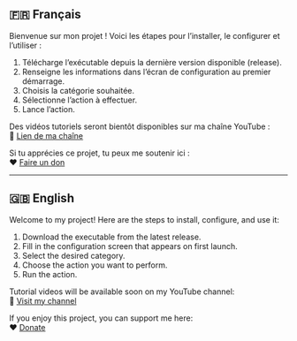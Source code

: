 ## 🇫🇷 Français

Bienvenue sur mon projet ! Voici les étapes pour l’installer, le configurer et l’utiliser :

1. Télécharge l’exécutable depuis la dernière version disponible (release).
2. Renseigne les informations dans l’écran de configuration au premier démarrage.
3. Choisis la catégorie souhaitée.
4. Sélectionne l’action à effectuer.
5. Lance l’action.

Des vidéos tutoriels seront bientôt disponibles sur ma chaîne YouTube :  
🎥 [Lien de ma chaîne](https://www.youtube.com/@jaylooty_official)

Si tu apprécies ce projet, tu peux me soutenir ici :  
❤️ [Faire un don](https://tonlien.own3d.tv)

---

## 🇬🇧 English

Welcome to my project! Here are the steps to install, configure, and use it:

1. Download the executable from the latest release.
2. Fill in the configuration screen that appears on first launch.
3. Select the desired category.
4. Choose the action you want to perform.
5. Run the action.

Tutorial videos will be available soon on my YouTube channel:  
🎥 [Visit my channel](https://www.youtube.com/@jaylooty_official)

If you enjoy this project, you can support me here:  
❤️ [Donate](https://tonlien.own3d.tv)
